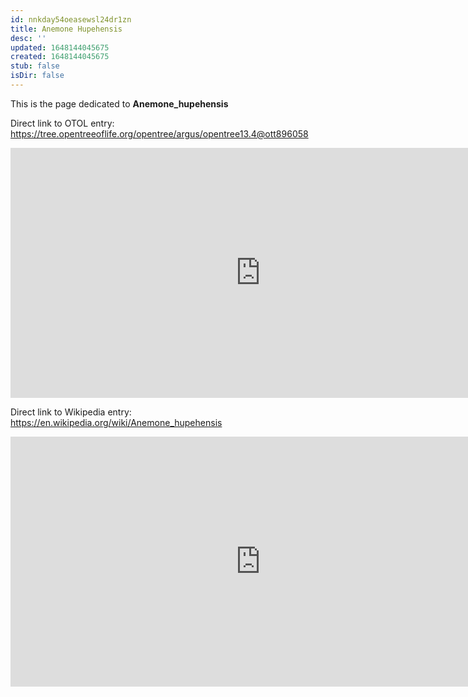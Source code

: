 ```yaml
---
id: nnkday54oeasewsl24dr1zn
title: Anemone Hupehensis
desc: ''
updated: 1648144045675
created: 1648144045675
stub: false
isDir: false
---
```

This is the page dedicated to **Anemone_hupehensis**


Direct link to OTOL entry: https://tree.opentreeoflife.org/opentree/argus/opentree13.4@ott896058



<html>
    <body>
    <iframe src="https://tree.opentreeoflife.org/opentree/argus/opentree13.4@ott896058"
    width="800" height="400" frameborder="0" allowfullscreen> </iframe>
    </body>
</html>
    


Direct link to Wikipedia entry: https://en.wikipedia.org/wiki/Anemone_hupehensis



<html>
    <body>
    <iframe src="https://en.wikipedia.org/wiki/Anemone_hupehensis"
    width="800" height="400" frameborder="0" allowfullscreen> </iframe>
    </body>
</html>
    
